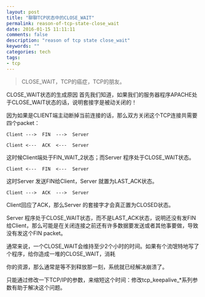 ```yaml
---
layout: post
title: "聊聊TCP状态中的CLOSE_WAIT"
permalink: reason-of-tcp-state-close_wait
date: 2016-01-15 11:11:11
comments: false
description: "reason of tcp state close_wait"
keywords: ""
categories: tech
tags:
- tcp
---
```





>CLOSE_WAIT，TCP的癌症，TCP的朋友。
<!--more-->

CLOSE_WAIT状态的生成原因
首先我们知道，如果我们的服务器程序APACHE处于CLOSE_WAIT状态的话，说明套接字是被动关闭的！

因为如果是CLIENT端主动断掉当前连接的话，那么双方关闭这个TCP连接共需要四个packet：

    Client --->  FIN  --->  Server

    Client <---  ACK  <---  Server

这时候Client端处于FIN_WAIT_2状态；而Server 程序处于CLOSE_WAIT状态。

    Client <---  FIN  <---  Server

这时Server 发送FIN给Client，Server 就置为LAST_ACK状态。

    Client --->  ACK  --->  Server

Client回应了ACK，那么Server 的套接字才会真正置为CLOSED状态。

Server 程序处于CLOSE_WAIT状态，而不是LAST_ACK状态，说明还没有发FIN给Client，那么可能是在关闭连接之前还有许多数据要发送或者其他事要做，导致没有发这个FIN packet。

通常来说，一个CLOSE_WAIT会维持至少2个小时的时间。如果有个流氓特地写了个程序，给你造成一堆的CLOSE_WAIT，消耗

你的资源，那么通常是等不到释放那一刻，系统就已经解决崩溃了。

只能通过修改一下TCP/IP的参数，来缩短这个时间：修改tcp_keepalive_*系列参数有助于解决这个问题。
